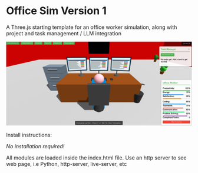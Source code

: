 # Office Sim Version 1  

A Three.js starting template for an office worker simulation, along with project and task management / LLM integration

![Office Sim](media/officesimv1.PNG)

Install instructions: 

*No installation required!* 

All modules are loaded inside the index.html file. Use an http server to see web page, i.e Python, http-server, live-server, etc
